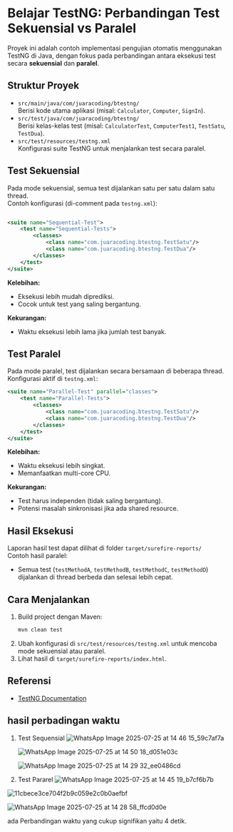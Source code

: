 # Belajar TestNG: Perbandingan Test Sekuensial vs Paralel

Proyek ini adalah contoh implementasi pengujian otomatis menggunakan TestNG di Java, dengan fokus pada perbandingan antara eksekusi test secara **sekuensial** dan **paralel**.

## Struktur Proyek

- `src/main/java/com/juaracoding/btestng/`  
  Berisi kode utama aplikasi (misal: `Calculator`, `Computer`, `SignIn`).
- `src/test/java/com/juaracoding/btestng/`  
  Berisi kelas-kelas test (misal: `CalculatorTest`, `ComputerTest1`, `TestSatu`, `TestDua`).
- `src/test/resources/testng.xml`  
  Konfigurasi suite TestNG untuk menjalankan test secara paralel.

## Test Sekuensial

Pada mode sekuensial, semua test dijalankan satu per satu dalam satu thread.  
Contoh konfigurasi (di-comment pada `testng.xml`):

```xml

<suite name="Sequential-Test">
    <test name="Sequential-Tests">
        <classes>
            <class name="com.juaracoding.btestng.TestSatu"/>
            <class name="com.juaracoding.btestng.TestDua"/>
        </classes>
    </test>
</suite>

```

**Kelebihan:**
- Eksekusi lebih mudah diprediksi.
- Cocok untuk test yang saling bergantung.

**Kekurangan:**
- Waktu eksekusi lebih lama jika jumlah test banyak.

## Test Paralel

Pada mode paralel, test dijalankan secara bersamaan di beberapa thread.  
Konfigurasi aktif di `testng.xml`:

```xml
<suite name="Parallel-Test" parallel="classes">
    <test name="Parallel-Tests">
        <classes>
            <class name="com.juaracoding.btestng.TestSatu"/>
            <class name="com.juaracoding.btestng.TestDua"/>
        </classes>
    </test>
</suite>
```

**Kelebihan:**
- Waktu eksekusi lebih singkat.
- Memanfaatkan multi-core CPU.

**Kekurangan:**
- Test harus independen (tidak saling bergantung).
- Potensi masalah sinkronisasi jika ada shared resource.

## Hasil Eksekusi

Laporan hasil test dapat dilihat di folder `target/surefire-reports/`  
Contoh hasil paralel:
- Semua test (`testMethodA`, `testMethodB`, `testMethodC`, `testMethodD`) dijalankan di thread berbeda dan selesai lebih cepat.

## Cara Menjalankan

1. Build project dengan Maven:
   ```sh
   mvn clean test
   ```
2. Ubah konfigurasi di `src/test/resources/testng.xml` untuk mencoba mode sekuensial atau paralel.
3. Lihat hasil di `target/surefire-reports/index.html`.

## Referensi

- [TestNG Documentation](https://testng.org/doc/)

## hasil perbadingan waktu 
1. Test Sequensial
   ![WhatsApp Image 2025-07-25 at 14 46 15_59c7af7a](https://github.com/user-attachments/assets/db425eef-5537-48d6-9b34-f4c196641c90)
   
   ![WhatsApp Image 2025-07-25 at 14 50 18_d051e03c](https://github.com/user-attachments/assets/ae29716e-fba6-4978-a99d-b58b9f374b55)
   
   ![WhatsApp Image 2025-07-25 at 14 29 32_ee0486cd](https://github.com/user-attachments/assets/3307c91d-231d-4ba4-b14d-d6b20fc2519c)

3. Test Pararel
  ![WhatsApp Image 2025-07-25 at 14 45 19_b7cf6b7b](https://github.com/user-attachments/assets/9a797790-c398-4245-b12e-91c318642656)

  ![11cbece3ce704f2b9c059e2c0b0aefbf](https://github.com/user-attachments/assets/dcaf4f70-664b-4b29-b6b7-9f93fa20f2a6)
   
   ![WhatsApp Image 2025-07-25 at 14 28 58_ffcd0d0e](https://github.com/user-attachments/assets/5b3c0bb7-e113-4861-8e83-20e206fbcf39)

ada Perbandingan waktu yang cukup signifikan yaitu 4 detik.

   

   


   

